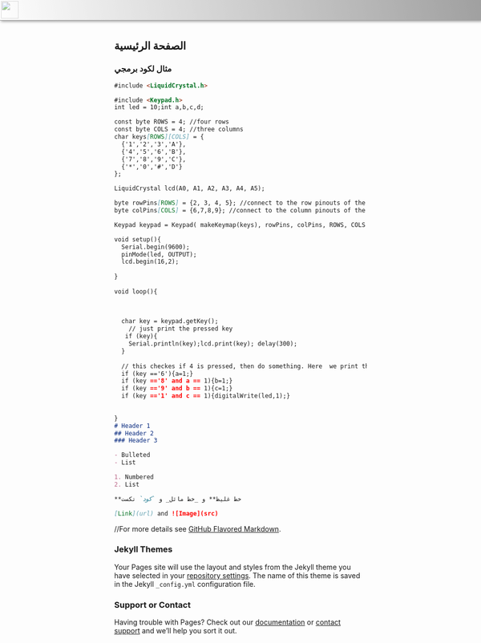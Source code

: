 <link href="https://fonts.googleapis.com/css?family=Staatliches&display=swap" rel="stylesheet">
<link href="https://fonts.googleapis.com/css?family=Tajawal&display=swap" rel="stylesheet">
<link rel="shortcut icon" type="image/png" href="https://1.bp.blogspot.com/-iEbKgTfWPPg/Xbg7n2hEYKI/AAAAAAAAGUI/a1SdKJEPhmwk9wA61b-uW6uFUNdX-uYJACLcBGAsYHQ/s1600/logo-s.png">
<div style="
    position: fixed;
    height: 40px;
    background: linear-gradient(260deg, #636363, #ffffff);
    width: 100%;
    left: 0px;
    top: 0px;
    opacity: 0.6;
    border-bottom: 1px solid #656464;
    box-shadow: 2px 2px 5px #616161;"><style>.main-content pre{direction: ltr;}.main-content{padding-top: 0px;font-family: 'Tajawal', sans-serif;direction: rtl;box-shadow: 2px 2px 10px #ccc;
    margin-top: 50px;
    background: white;}
    .page-header{padding: 0px !important;
    background: #000000;
    position: absolute;
    z-index: 1;
    border-radius: 5px;
    opacity: 0.5;
    top: 47px;
    border: 2px solid #ababab;
    background-image: url(https://1.bp.blogspot.com/-iEbKgTfWPPg/Xbg7n2hEYKI/AAAAAAAAGUI/a1SdKJEPhmwk9wA61b-uW6uFUNdX-uYJACLcBGAsYHQ/s1600/logo-s.png);
    background-repeat: no-repeat;
    background-size: 400px 400px;}.body{background: #f7f7f7; }.btn{padding: 0px;}.project-name{font-size:24px !important;font-family:'Staatliches',cursive;color: #FFFFFF;font-size: 16px;</style><img style="height: 35px;
    width: 35px;
    margin: 2px;" src="https://1.bp.blogspot.com/-iEbKgTfWPPg/Xbg7n2hEYKI/AAAAAAAAGUI/a1SdKJEPhmwk9wA61b-uW6uFUNdX-uYJACLcBGAsYHQ/s1600/logo-s.png"></div>

## الصفحة الرئيسية


### مثال لكود برمجي



```markdown
#include <LiquidCrystal.h>

#include <Keypad.h>
int led = 10;int a,b,c,d;

const byte ROWS = 4; //four rows
const byte COLS = 4; //three columns
char keys[ROWS][COLS] = {
  {'1','2','3','A'},
  {'4','5','6','B'},
  {'7','8','9','C'},
  {'*','0','#','D'}
};

LiquidCrystal lcd(A0, A1, A2, A3, A4, A5);

byte rowPins[ROWS] = {2, 3, 4, 5}; //connect to the row pinouts of the keypad
byte colPins[COLS] = {6,7,8,9}; //connect to the column pinouts of the keypad

Keypad keypad = Keypad( makeKeymap(keys), rowPins, colPins, ROWS, COLS );

void setup(){
  Serial.begin(9600);
  pinMode(led, OUTPUT);   
  lcd.begin(16,2);
 
}
  
void loop(){
  
  
  
  char key = keypad.getKey();
    // just print the pressed key
   if (key){
    Serial.println(key);lcd.print(key); delay(300);
  } 
  
  // this checkes if 4 is pressed, then do something. Here  we print the text but you can control something.
  if (key =='6'){a=1;}
  if (key =='8' and a == 1){b=1;}
  if (key =='9' and b == 1){c=1;}
  if (key =='1' and c == 1){digitalWrite(led,1);}
    
  
}
# Header 1
## Header 2
### Header 3

- Bulleted
- List

1. Numbered
2. List

**خط غليظ** و _خط مائل_ و `كود` تكست

[Link](url) and ![Image](src)
```

//For more details see [GitHub Flavored Markdown](https://guides.github.com/features/mastering-markdown/).

### Jekyll Themes

Your Pages site will use the layout and styles from the Jekyll theme you have selected in your [repository settings](https://github.com/zakariazaio/1Byte/settings). The name of this theme is saved in the Jekyll `_config.yml` configuration file.

### Support or Contact

Having trouble with Pages? Check out our [documentation](https://help.github.com/categories/github-pages-basics/) or [contact support](https://github.com/contact) and we’ll help you sort it out.

